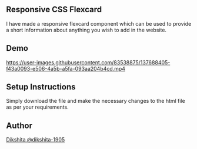 
## Responsive CSS Flexcard
I have made a responsive flexcard component which can be used to provide a short information about anything you wish to add in the website.

## Demo
https://user-images.githubusercontent.com/83538875/137688405-f43a0093-e506-4a5b-a5fa-093aa204b4cd.mp4

## Setup Instructions
Simply download the file and make the necessary changes to the html file as per your requirements.

## Author
[Dikshita @dikshita-1905](https://github.com/dikshita-1905)
